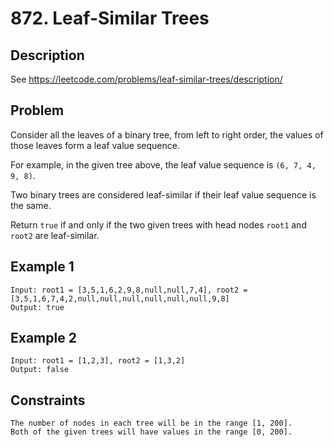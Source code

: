 # 872. Leaf-Similar Trees

## Description
See https://leetcode.com/problems/leaf-similar-trees/description/

## Problem
Consider all the leaves of a binary tree, from left to right order, the values of those leaves form a leaf value sequence.

For example, in the given tree above, the leaf value sequence is `(6, 7, 4, 9, 8)`.

Two binary trees are considered leaf-similar if their leaf value sequence is the same.

Return `true` if and only if the two given trees with head nodes `root1` and `root2` are leaf-similar.

## Example 1

```
Input: root1 = [3,5,1,6,2,9,8,null,null,7,4], root2 = [3,5,1,6,7,4,2,null,null,null,null,null,null,9,8]
Output: true
```

## Example 2

```
Input: root1 = [1,2,3], root2 = [1,3,2]
Output: false
```

## Constraints

```
The number of nodes in each tree will be in the range [1, 200].
Both of the given trees will have values in the range [0, 200].
```